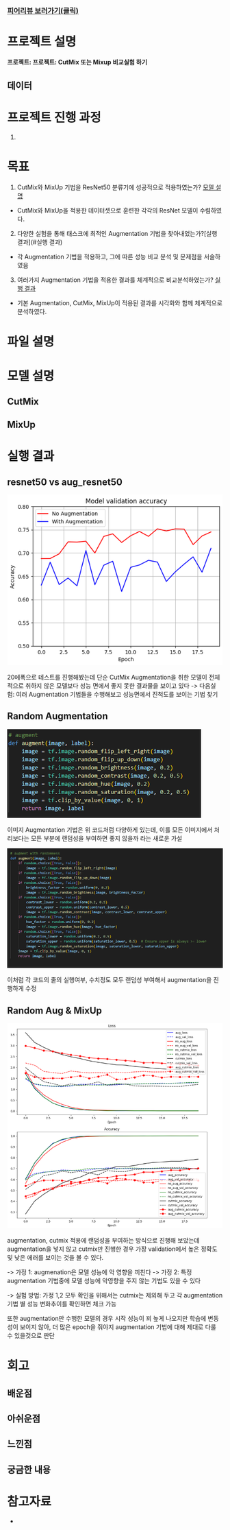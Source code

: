 ### [피어리뷰 보러가기(클릭)](PRT.md)

# 프로젝트 설명
**프로젝트: 프로젝트: CutMix 또는 Mixup 비교실험 하기**


## 데이터

# 프로젝트 진행 과정
1. 

# 목표
1.  CutMix와 MixUp 기법을 ResNet50 분류기에 성공적으로 적용하였는가? [모델 설명](#모델-설명)
- CutMix와 MixUp을 적용한 데이터셋으로 훈련한 각각의 ResNet 모델이 수렴하였다.

2. 다양한 실험을 통해 태스크에 최적인 Augmentation 기법을 찾아내었는가?[실행 결과](#실행 결과)
- 각 Augmentation 기법을 적용하고, 그에 따른 성능 비교 분석 및 문제점을 서술하였음

3. 여러가지 Augmentation 기법을 적용한 결과를 체계적으로 비교분석하였는가? [실행 결과]()

- 기본 Augmentation, CutMix, MixUp이 적용된 결과를 시각화와 함께 체계적으로 분석하였다.

# 파일 설명

# 모델 설명
## CutMix

## MixUp

# 실행 결과

## resnet50 vs aug_resnet50
![fist](img/accuracy1.png)

20에폭으로 테스트를 진행해봤는데 단순 CutMix Augmentation을 취한 모델이 전체적으로 취하지 않은 모델보다 성능 면에서 좋지 못한 결과물을 보이고 있다
-> 다음실험: 여러 Augmentation 기법들을 수행해보고 성능면에서 진척도를 보이는 기법 찾기

## Random Augmentation

![aaug](img/aug.png)

이미지 Augmentation 기법은 위 코드처럼 다양하게 있는데, 이를 모든 이미지에서 처리보다는 모든 부분에 랜덤성을 부여하면 좋지 않을까 라는 새로운 가설

![ran](img/ranaug.png)

이처럼 각 코드의 줄의 실행여부, 수치정도 모두 랜덤성 부여해서 augmentation을 진행하게 수정

## Random Aug & MixUp

![50](img/20epoch.png)

augmentation, cutmix 적용에 랜덤성을 부여하는 방식으로 진행해 보았는데 augmentation을 넣지 않고 cutmix만 진행한 경우 가장 validation에서 높은 정확도 및 낮은 에러를 보이는 것을 볼 수 있다.

-> 가정 1: augmenation은 모델 성능에 악 영향을 끼친다
-> 가정 2: 특정 augmentation 기법중에 모델 성능에 악영향을 주지 않는 기법도 있을 수 있다

-> 실험 방법: 가정 1,2 모두 확인을 위해서는 cutmix는 제외해 두고 각 augmentation 기법 별 성능 변화추이를 확인하면 체크 가능

또한 augmentation만 수행한 모델의 경우 시작 성능이 꾀 높게 나오지만 학습에 변동성이 보이지 않아, 더 많은 epoch을 줘야지 augmentation 기법에 대해 제대로 다룰 수 있을것으로 판단

# 회고


## 배운점


## 아쉬운점


## 느낀점


## 궁금한 내용



# 참고자료

* 